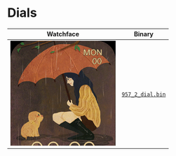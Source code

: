 # Dials 

 | Watchface | Binary |  
 | -- | -- |  
 | ![watchface](957_2_dial.png?raw=true "watchface") | [`957_2_dial.bin`](raw/main/C:\Users\Lenovo\Documents\GitHub\watch-face-wearfit\test/957_2_dial.bin) |  
